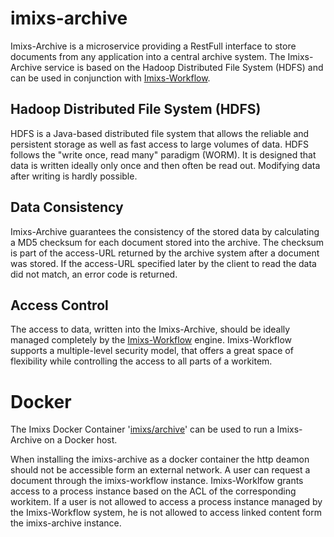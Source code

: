 # imixs-archive

Imixs-Archive is a microservice providing a RestFull interface to store documents from any application into a central archive system.
The Imixs-Archive service is based on the Hadoop Distributed File System (HDFS) and can be used in conjunction with [Imixs-Workflow](http://www.imixs.org).

## Hadoop Distributed File System (HDFS)

HDFS is a Java-based distributed file system that allows the reliable and persistent storage as well as fast access to large volumes of data. HDFS follows the "write once, read many" paradigm (WORM). It is designed that data is written ideally only once and then often be read out. Modifying data after writing is hardly possible.

## Data Consistency 

Imixs-Archive guarantees the consistency of the stored data by calculating a MD5 checksum for each document stored into the archive. The checksum is part of the access-URL returned by the archive system after a document was stored. If the access-URL specified later by the client to read the data did not match, an error code is returned. 


## Access Control
The access to data, written into the Imixs-Archive, should be ideally managed completely by the [Imixs-Workflow](http://www.imixs.org) engine. Imixs-Workflow supports a multiple-level security model, that offers a great space of flexibility while controlling the access to all parts of a workitem. 


# Docker
The Imixs Docker Container '[imixs/archive](https://github.com/imixs-docker/archive)' can be used to run a Imixs-Archive on a Docker host.

When installing the imixs-archive as a docker container the http deamon should not be accessible form an external network. A user can request a document through the imixs-workflow instance. Imixs-Worklfow grants access to a process instance based on the ACL of the corresponding workitem. If a user is not allowed to access a process instance managed by the Imixs-Workflow system, he is not allowed to access linked content form the imixs-archive instance.

